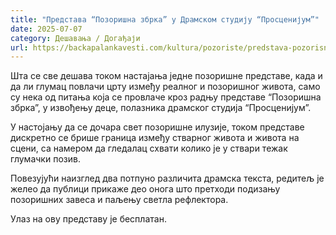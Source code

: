 ```yaml
---
title: "Представа “Позоришна збрка” у Драмском студију “Просценијум”"
date: 2025-07-07
category: Дешавања / Догађаји
url: https://backapalankavesti.com/kultura/pozoriste/predstava-pozorisna-zbrka-u-dramskom-studiju-proscenijum/
---
```


Шта се све дешава током настајања једне позоришне представе, када и да ли глумац повлачи црту између реалног и позоришног живота, само су нека од питања која се провлаче кроз радњу представе “Позоришна збрка”, у извођењу деце, полазника драмског студија “Просценијум”.

У настојању да се дочара свет позоришне илузије, током представе дискретно се брише граница између стварног живота и живота на сцени, са намером да гледалац схвати колико је у ствари тежак глумачки позив.

Повезујући наизглед два потпуно различита драмска текста, редитељ је желео да публици прикаже део онога што претходи подизању позоришних завеса и паљењу светла рефлектора.

Улаз на ову представу је бесплатан.
